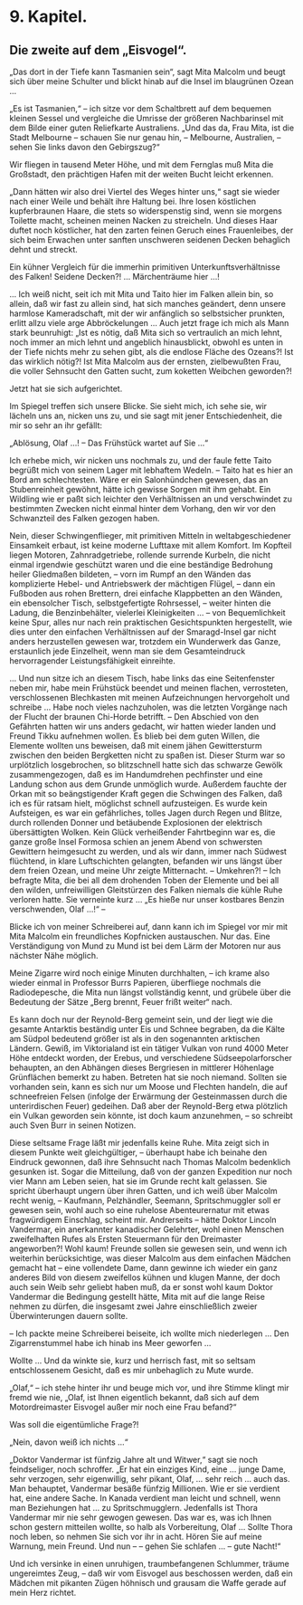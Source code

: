9\. Kapitel.
============
Die zweite auf dem „Eisvogel“.
------------

„Das dort in der Tiefe kann Tasmanien sein“, sagt Mita Malcolm und beugt sich
über meine Schulter und blickt hinab auf die Insel im blaugrünen Ozean …

„Es ist Tasmanien,“ – ich sitze vor dem Schaltbrett auf dem bequemen kleinen
Sessel und vergleiche die Umrisse der größeren Nachbarinsel mit dem Bilde einer
guten Reliefkarte Australiens. „Und das da, Frau Mita, ist die Stadt Melbourne
– schauen Sie nur genau hin, – Melbourne, Australien, – sehen Sie links davon
den Gebirgszug?“

Wir fliegen in tausend Meter Höhe, und mit dem Fernglas muß Mita die Großstadt,
den prächtigen Hafen mit der weiten Bucht leicht erkennen.

„Dann hätten wir also drei Viertel des Weges hinter uns,“ sagt sie wieder nach
einer Weile und behält ihre Haltung bei. Ihre losen köstlichen kupferbraunen
Haare, die stets so widerspenstig sind, wenn sie morgens Toilette macht,
scheinen meinen Nacken zu streicheln. Und dieses Haar duftet noch köstlicher,
hat den zarten feinen Geruch eines Frauenleibes, der sich beim Erwachen unter
sanften unschweren seidenen Decken behaglich dehnt und streckt.

Ein kühner Vergleich für die immerhin primitiven Unterkunftsverhältnisse des
Falken! Seidene Decken?! … Märchenträume hier …!

… Ich weiß nicht, seit ich mit Mita und Taito hier im Falken allein bin, so
allein, daß wir fast zu allein sind, hat sich manches geändert, denn unsere
harmlose Kameradschaft, mit der wir anfänglich so selbstsicher prunkten, erlitt
allzu viele arge Abbröckelungen … Auch jetzt frage ich mich als Mann stark
beunruhigt: „Ist es nötig, daß Mita sich so vertraulich an mich lehnt, noch
immer an mich lehnt und angeblich hinausblickt, obwohl es unten in der Tiefe
nichts mehr zu sehen gibt, als die endlose Fläche des Ozeans?! Ist das wirklich
nötig?! Ist Mita Malcolm aus der ernsten, zielbewußten Frau, die voller
Sehnsucht den Gatten sucht, zum koketten Weibchen geworden?!

Jetzt hat sie sich aufgerichtet.

Im Spiegel treffen sich unsere Blicke. Sie sieht mich, ich sehe sie, wir
lächeln uns an, nicken uns zu, und sie sagt mit jener Entschiedenheit, die mir
so sehr an ihr gefällt:

„Ablösung, Olaf …! – Das Frühstück wartet auf Sie …“

Ich erhebe mich, wir nicken uns nochmals zu, und der faule fette Taito begrüßt
mich von seinem Lager mit lebhaftem Wedeln. – Taito hat es hier an Bord am
schlechtesten. Wäre er ein Salonhündchen gewesen, das an Stubenreinheit
gewöhnt, hätte ich gewisse Sorgen mit ihm gehabt. Ein Wildling wie er paßt sich
leichter den Verhältnissen an und verschwindet zu bestimmten Zwecken nicht
einmal hinter dem Vorhang, den wir vor den Schwanzteil des Falken gezogen
haben.

Nein, dieser Schwingenflieger, mit primitiven Mitteln in weltabgeschiedener
Einsamkeit erbaut, ist keine moderne Lufttaxe mit allem Komfort. Im Kopfteil
liegen Motoren, Zahnradgetriebe, rollende surrende Kurbeln, die nicht einmal
irgendwie geschützt waren und die eine beständige Bedrohung heiler Gliedmaßen
bildeten, – vorn im Rumpf an den Wänden das komplizierte Hebel- und
Antriebswerk der mächtigen Flügel, – dann ein Fußboden aus rohen Brettern, drei
einfache Klappbetten an den Wänden, ein ebensolcher Tisch, selbstgefertigte
Rohrsessel, – weiter hinten die Ladung, die Benzinbehälter, vielerlei
Kleinigkeiten … – von Bequemlichkeit keine Spur, alles nur nach rein
praktischen Gesichtspunkten hergestellt, wie dies unter den einfachen
Verhältnissen auf der Smaragd-Insel gar nicht anders herzustellen gewesen war,
trotzdem ein Wunderwerk das Ganze, erstaunlich jede Einzelheit, wenn man sie
dem Gesamteindruck hervorragender Leistungsfähigkeit einreihte.

… Und nun sitze ich an diesem Tisch, habe links das eine Seitenfenster neben
mir, habe mein Frühstück beendet und meinen flachen, verrosteten,
verschlossenen Blechkasten mit meinen Aufzeichnungen hervorgeholt und schreibe
… Habe noch vieles nachzuholen, was die letzten Vorgänge nach der Flucht der
braunen Chi-Horde betrifft. – Den Abschied von den Gefährten hatten wir uns
anders gedacht, wir hatten wieder landen und Freund Tikku aufnehmen wollen. Es
blieb bei dem guten Willen, die Elemente wollten uns beweisen, daß mit einem
jähen Gewittersturm zwischen den beiden Bergketten nicht zu spaßen ist. Dieser
Sturm war so urplötzlich losgebrochen, so blitzschnell hatte sich das schwarze
Gewölk zusammengezogen, daß es im Handumdrehen pechfinster und eine Landung
schon aus dem Grunde unmöglich wurde. Außerdem fauchte der Orkan mit so
beängstigender Kraft gegen die Schwingen des Falken, daß ich es für ratsam
hielt, möglichst schnell aufzusteigen. Es wurde kein Aufsteigen, es war ein
gefährliches, tolles Jagen durch Regen und Blitze, durch rollenden Donner und
betäubende Explosionen der elektrisch übersättigten Wolken. Kein Glück
verheißender Fahrtbeginn war es, die ganze große Insel Formosa schien an jenem
Abend von schwersten Gewittern heimgesucht zu werden, und als wir dann, immer
nach Südwest flüchtend, in klare Luftschichten gelangten, befanden wir uns
längst über dem freien Ozean, und meine Uhr zeigte Mitternacht. – Umkehren?! –
Ich befragte Mita, die bei all dem drohenden Toben der Elemente und bei all den
wilden, unfreiwilligen Gleitstürzen des Falken niemals die kühle Ruhe verloren
hatte. Sie verneinte kurz … „Es hieße nur unser kostbares Benzin verschwenden,
Olaf …!“ –

Blicke ich von meiner Schreiberei auf, dann kann ich im Spiegel vor mir mit
Mita Malcolm ein freundliches Kopfnicken austauschen. Nur das. Eine
Verständigung von Mund zu Mund ist bei dem Lärm der Motoren nur aus nächster
Nähe möglich.

Meine Zigarre wird noch einige Minuten durchhalten, – ich krame also wieder
einmal in Professor Burrs Papieren, überfliege nochmals die Radiodepesche, die
Mita nun längst vollständig kennt, und grübele über die Bedeutung der Sätze
„Berg brennt, Feuer frißt weiter“ nach.

Es kann doch nur der Reynold-Berg gemeint sein, und der liegt wie die gesamte
Antarktis beständig unter Eis und Schnee begraben, da die Kälte am Südpol
bedeutend größer ist als in den sogenannten arktischen Ländern. Gewiß, im
Viktorialand ist ein tätiger Vulkan von rund 4000 Meter Höhe entdeckt worden,
der Erebus, und verschiedene Südseepolarforscher behaupten, an den Abhängen
dieses Bergriesen in mittlerer Höhenlage Grünflächen bemerkt zu haben. Betreten
hat sie noch niemand. Sollten sie vorhanden sein, kann es sich nur um Moose und
Flechten handeln, die auf schneefreien Felsen (infolge der Erwärmung der
Gesteinmassen durch die unterirdischen Feuer) gedeihen. Daß aber der
Reynold-Berg etwa plötzlich ein Vulkan geworden sein könnte, ist doch kaum
anzunehmen, – so schreibt auch Sven Burr in seinen Notizen.

Diese seltsame Frage läßt mir jedenfalls keine Ruhe. Mita zeigt sich in diesem
Punkte weit gleichgültiger, – überhaupt habe ich beinahe den Eindruck gewonnen,
daß ihre Sehnsucht nach Thomas Malcolm bedenklich gesunken ist. Sogar die
Mitteilung, daß von der ganzen Expedition nur noch vier Mann am Leben seien,
hat sie im Grunde recht kalt gelassen. Sie spricht überhaupt ungern über ihren
Gatten, und ich weiß über Malcolm recht wenig, – Kaufmann, Pelzhändler,
Seemann, Spritschmuggler soll er gewesen sein, wohl auch so eine ruhelose
Abenteurernatur mit etwas fragwürdigem Einschlag, scheint mir. Andrerseits –
hätte Doktor Lincoln Vandermar, ein anerkannter kanadischer Gelehrter, wohl
einen Menschen zweifelhaften Rufes als Ersten Steuermann für den Dreimaster
angeworben?! Wohl kaum! Freunde sollen sie gewesen sein, und wenn ich weiterhin
berücksichtige, was dieser Malcolm aus dem einfachen Mädchen gemacht hat – eine
vollendete Dame, dann gewinne ich wieder ein ganz anderes Bild von diesem
zweifellos kühnen und klugen Manne, der doch auch sein Weib sehr geliebt haben
muß, da er sonst wohl kaum Doktor Vandermar die Bedingung gestellt hätte, Mita
mit auf die lange Reise nehmen zu dürfen, die insgesamt zwei Jahre
einschließlich zweier Überwinterungen dauern sollte.

– Ich packte meine Schreiberei beiseite, ich wollte mich niederlegen … Den
Zigarrenstummel habe ich hinab ins Meer geworfen …

Wollte … Und da winkte sie, kurz und herrisch fast, mit so seltsam
entschlossenem Gesicht, daß es mir unbehaglich zu Mute wurde.

„Olaf,“ – ich stehe hinter ihr und beuge mich vor, und ihre Stimme klingt mir
fremd wie nie, „Olaf, ist Ihnen eigentlich bekannt, daß sich auf dem
Motordreimaster Eisvogel außer mir noch eine Frau befand?“

Was soll die eigentümliche Frage?!

„Nein, davon weiß ich nichts …“

„Doktor Vandermar ist fünfzig Jahre alt und Witwer,“ sagt sie noch
feindseliger, noch schroffer. „Er hat ein einziges Kind, eine … junge Dame,
sehr verzogen, sehr eigenwillig, sehr pikant, Olaf, … sehr reich … auch das.
Man behauptet, Vandermar besäße fünfzig Millionen. Wie er sie verdient hat,
eine andere Sache. In Kanada verdient man leicht und schnell, wenn man
Beziehungen hat … zu Spritschmugglern. Jedenfalls ist Thora Vandermar mir nie
sehr gewogen gewesen. Das war es, was ich Ihnen schon gestern mitteilen wollte,
so halb als Vorbereitung, Olaf … Sollte Thora noch leben, so nehmen Sie sich
vor ihr in acht. Hören Sie auf meine Warnung, mein Freund. Und nun – – gehen
Sie schlafen … – gute Nacht!“

Und ich versinke in einen unruhigen, traumbefangenen Schlummer, träume
ungereimtes Zeug, – daß wir vom Eisvogel aus beschossen werden, daß ein Mädchen
mit pikanten Zügen höhnisch und grausam die Waffe gerade auf mein Herz richtet.


